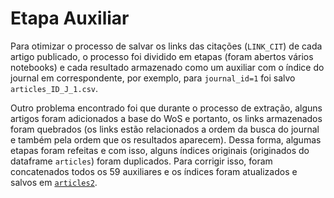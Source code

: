 # Etapa Auxiliar

Para otimizar o processo de salvar os links das citações (`LINK_CIT`) de cada artigo publicado, o processo foi dividido em etapas (foram abertos vários notebooks) e cada resultado armazenado como um auxiliar com o índice do journal em correspondente, por exemplo, para `journal_id=1` foi salvo `articles_ID_J_1.csv`. 

Outro problema encontrado foi que durante o processo de extração, alguns artigos foram adicionados a base do WoS e portanto, os links armazenados foram quebrados (os links estão relacionados a ordem da busca do journal e também pela ordem que os resultados aparecem). Dessa forma, algumas etapas foram refeitas e com isso, alguns índices originais (originados do dataframe `articles`) foram duplicados. Para corrigir isso, foram concatenados todos os 59 auxiliares e os índices foram atualizados e salvos em [`articles2`](https://github.com/anacwagner/WOS/tree/master/WOS-Total/outputs). 
